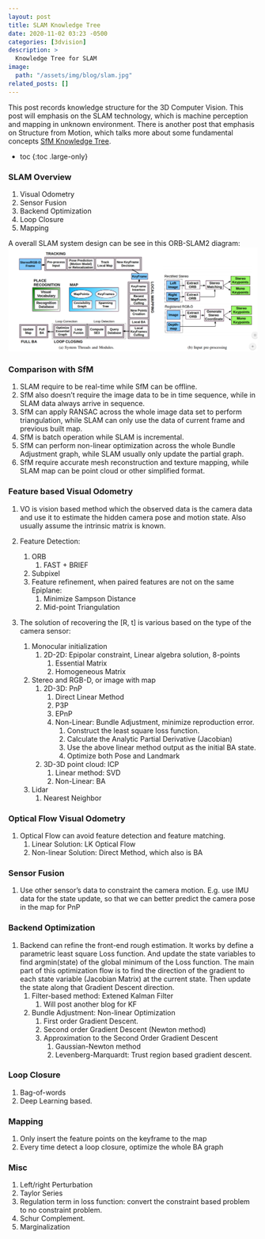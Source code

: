 ```yaml
---
layout: post
title: SLAM Knowledge Tree
date: 2020-11-02 03:23 -0500
categories: [3dvision]
description: >
  Knowledge Tree for SLAM
image:
  path: "/assets/img/blog/slam.jpg"
related_posts: []
---
```


This post records knowledge structure for the 3D Computer Vision. This post will emphasis on the SLAM technology, which is machine perception and mapping in unknown environment. There is another post that emphasis on Structure from Motion, which talks more about some fundamental concepts [SfM Knowledge Tree](/3dvision/2020-11-02-sfm-knowledge-tree/). 

* toc
{:toc .large-only}

### SLAM Overview
1. Visual Odometry
2. Sensor Fusion
3. Backend Optimization
4. Loop Closure
5. Mapping

A overall SLAM system design can be see in this ORB-SLAM2 diagram:
![ORB-SLAM](/assets/img/blog/orbslam.png)

### Comparison with SfM
1. SLAM require to be real-time while SfM can be offline.
2. SfM also doesn’t require the image data to be in time sequence, while in SLAM data always arrive in sequence.
3. SfM can apply RANSAC across the whole image data set to perform triangulation, while SLAM can only use the data of current frame and previous built map.
4. SfM is batch operation while SLAM is incremental. 
5. SfM can perform non-linear optimization across the whole Bundle Adjustment graph, while SLAM usually only update the partial graph.
6. SfM require accurate mesh reconstruction and texture mapping, while SLAM map can be point cloud or other simplified format.

### Feature based Visual Odometry
1. VO is vision based method which the observed data is the camera data and use it to estimate the hidden camera pose and motion state. Also usually assume the intrinsic matrix is known. 
2. Feature Detection:
	1. ORB
		1. FAST + BRIEF
	2. Subpixel
	3. Feature refinement, when paired features are not on the same Epiplane: 
		1. Minimize Sampson Distance
		2. Mid-point Triangulation
		
3. The solution of recovering the [R, t] is various based on the type of the camera sensor:
	1. Monocular initialization
		1. 2D-2D: Epipolar constraint, Linear algebra solution, 8-points
			1. Essential Matrix
			2. Homogeneous Matrix
	2. Stereo and RGB-D, or image with map
		1. 2D-3D: PnP
			1. Direct Linear Method
			2. P3P
			3. EPnP
			4. Non-Linear: Bundle Adjustment, minimize reproduction error. 
				1. Construct the least square loss function. 
				2. Calculate the Analytic Partial Derivative (Jacobian)
				3. Use the above linear method output as the initial BA state. 
				4. Optimize both Pose and Landmark
		2. 3D-3D point cloud: ICP
			1. Linear method: SVD
			2. Non-Linear: BA
	3. Lidar
		1. Nearest Neighbor

### Optical Flow Visual Odometry
1. Optical Flow can avoid feature detection and feature matching. 
	1. Linear Solution: LK Optical Flow
	2. Non-linear Solution: Direct Method, which also is BA

### Sensor Fusion
1. Use other sensor’s data to constraint the camera motion. E.g. use IMU data for the state update, so that we can better predict the camera pose in the map for PnP
	
### Backend Optimization
1. Backend can refine the front-end rough estimation. It works by define a parametric least square Loss function. And update the state variables to find argmin(state) of the global minimum of the Loss function. The main part of this optimization flow is to find the direction of the gradient to each state variable (Jacobian Matrix) at the current state. Then update the state along that Gradient Descent direction. 
	1. Filter-based method: Extened Kalman Filter
		1. Will post another blog for KF
	2. Bundle Adjustment: Non-linear Optimization
		1. First order Gradient Descent. 
		2. Second order Gradient Descent (Newton method)
		3. Approximation to the Second Order Gradient Descent
			1. Gaussian-Newton method
			2. Levenberg-Marquardt: Trust region based gradient descent. 

### Loop Closure
1. Bag-of-words
2. Deep Learning based. 

### Mapping 
1. Only insert the feature points on the keyframe to the map
2. Every time detect a loop closure, optimize the whole BA graph

### Misc
1. Left/right Perturbation 
2. Taylor Series
3. Regulation term in loss function: convert the constraint based problem to no constraint problem. 
4. Schur Complement. 
5. Marginalization